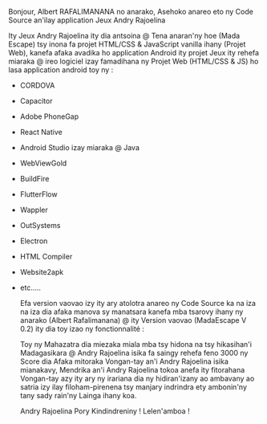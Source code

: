 Bonjour, Albert RAFALIMANANA no anarako, Asehoko anareo eto ny Code Source an'ilay application Jeux Andry Rajoelina

Ity Jeux Andry Rajoelina ity dia antsoina @ Tena anaran'ny hoe (Mada Escape) tsy inona fa projet HTML/CSS & JavaScript vanilla ihany (Projet Web),
kanefa afaka avadika ho application Android ity projet Jeux ity rehefa miaraka @ ireo logiciel izay famadihana ny Projet Web (HTML/CSS & JS) ho lasa application android toy ny :

 - CORDOVA
 - Capacitor
 - Adobe PhoneGap
 - React Native
 - Android Studio izay miaraka @ Java
 - WebViewGold
 - BuildFire
 - FlutterFlow
 - Wappler
 - OutSystems
 - Electron
 - HTML Compiler
 - Website2apk
 - etc.....

   Efa version vaovao izy ity ary atolotra anareo ny Code Source ka na iza na iza dia afaka manova sy manatsara kanefa mba tsarovy ihany ny anarako (Albert Rafalimanana)
   @ ity Version vaovao (MadaEscape V 0.2) ity dia toy izao ny fonctionnalité :

   Toy ny Mahazatra dia miezaka miala mba tsy hidona na tsy hikasihan'i Madagasikara @ Andry Rajoelina isika fa saingy rehefa feno 3000 ny Score dia Afaka mitoraka Vongan-tay an'i Andry Rajoelina isika mianakavy,
   Mendrika an'i Andry Rajoelina tokoa anefa ity fitorahana Vongan-tay azy ity ary ny irariana dia ny hidiran'izany ao ambavany ao satria izy ilay filoham-pirenena tsy manjary indrindra ety ambonin'ny tany sady rain'ny Lainga ihany koa.

   Andry Rajoelina Pory Kindindreniny ! Lelen'amboa !
